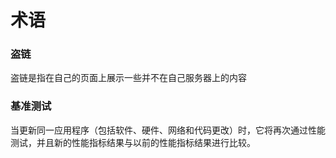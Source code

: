 # 术语

### 盗链

盗链是指在自己的页面上展示一些并不在自己服务器上的内容

### 基准测试

当更新同一应用程序（包括软件、硬件、网络和代码更改）时，它将再次通过性能测试，并且新的性能指标结果与以前的性能指标结果进行比较。